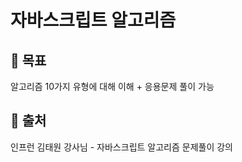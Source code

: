 # 자바스크립트 알고리즘

## 👠 목표
알고리즘 10가지 유형에 대해 이해 + 응용문제 풀이 가능


## 🍰 출처
인프런 김태원 강사님 - 자바스크립트 알고리즘 문제풀이 강의
